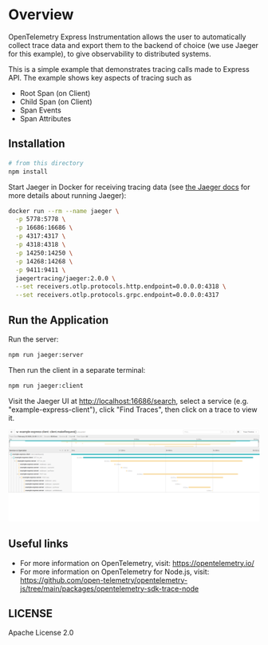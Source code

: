 # Overview

OpenTelemetry Express Instrumentation allows the user to automatically collect trace data and export them to the backend of choice (we use Jaeger for this example), to give observability to distributed systems.

This is a simple example that demonstrates tracing calls made to Express API. The example
shows key aspects of tracing such as

- Root Span (on Client)
- Child Span (on Client)
- Span Events
- Span Attributes

## Installation

```sh
# from this directory
npm install
```

Start Jaeger in Docker for receiving tracing data (see [the Jaeger docs](https://www.jaegertracing.io/docs/2.0/getting-started/#in-docker) for more details about running Jaeger):
```bash
docker run --rm --name jaeger \
  -p 5778:5778 \
  -p 16686:16686 \
  -p 4317:4317 \
  -p 4318:4318 \
  -p 14250:14250 \
  -p 14268:14268 \
  -p 9411:9411 \
  jaegertracing/jaeger:2.0.0 \
  --set receivers.otlp.protocols.http.endpoint=0.0.0.0:4318 \
  --set receivers.otlp.protocols.grpc.endpoint=0.0.0.0:4317
```

## Run the Application

Run the server:

```sh
npm run jaeger:server
```

Then run the client in a separate terminal:

```sh
npm run jaeger:client
```

Visit the Jaeger UI at <http://localhost:16686/search>, select a service (e.g. "example-express-client"), click "Find Traces", then click on a trace to view it.

<p align="center"><img alt="Jaeger UI with trace" src="images/jaeger.jpg?raw=true"/></p>

## Useful links

- For more information on OpenTelemetry, visit: <https://opentelemetry.io/>
- For more information on OpenTelemetry for Node.js, visit: <https://github.com/open-telemetry/opentelemetry-js/tree/main/packages/opentelemetry-sdk-trace-node>

## LICENSE

Apache License 2.0
